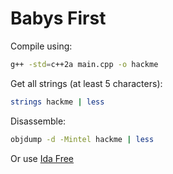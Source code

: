 # Babys First

Compile using:

```bash
g++ -std=c++2a main.cpp -o hackme
```

Get all strings (at least 5 characters):

```bash
strings hackme | less
```

Disassemble:

```bash
objdump -d -Mintel hackme | less
```

Or use [Ida Free](https://hex-rays.com/ida-free/)

